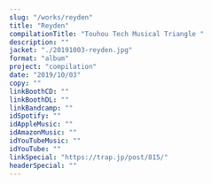 ```yaml
---
slug: "/works/reyden"
title: "Reyden"
compilationTitle: "Touhou Tech Musical Triangle	"
description: ""
jacket: "./20191003-reyden.jpg"
format: "album"
project: "compilation"
date: "2019/10/03"
copy: ""
linkBoothCD: ""
linkBoothDL: ""
linkBandcamp: ""
idSpotify: ""
idAppleMusic: ""
idAmazonMusic: ""
idYouTubeMusic: ""
idYouTube: ""
linkSpecial: "https://trap.jp/post/815/"
headerSpecial: ""
---
```

